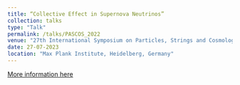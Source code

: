 ```yaml
---
title: “Collective Effect in Supernova Neutrinos”
collection: talks
type: "Talk"
permalink: /talks/PASCOS_2022
venue: "27th International Symposium on Particles, Strings and Cosmology"
date: 27-07-2023
location: "Max Plank Institute, Heidelberg, Germany"
---
```


[More information here](https://indico.cern.ch/event/1149557/overview)


